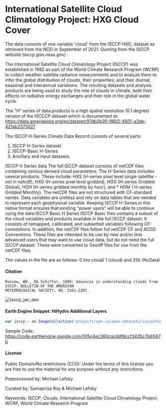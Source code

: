 # International Satellite Cloud Climatology Project: HXG Cloud Cover

The data consists of one variable 'cloud' from the  ISCCP HXG, dataset as retrieved from the  NCEI in September of 2021. Quoting from the ISCCP website (isccp.giss.nasa.gov) :

The International Satellite Cloud Climatology Project (ISCCP) was established in 1982 as part of the World Climate Research Program (WCRP) to collect weather satellite radiance measurements and to analyze them to infer the global distribution of clouds, their properties, and their diurnal, seasonal and interannual variations. The resulting datasets and analysis products are being used to study the role of clouds in climate, both their effects on radiative energy exchanges and their role in the global water cycle.

The "H" series of data products is a high spatial resolution (0.1 degree) version of the ISCCCP dataset which is documented at:  
https://data.amerigeoss.org/es/dataset/97db2b39-9602-4501-a3de-421ab2375027

The ISCCP H-Series Climate Data Record consists of several parts

1. ISCCP H-Series dataset
2. ISCCP-Basic H-Series
3. Ancillary and input datasets.

ISCCP H Series data The full ISCCP dataset consists of netCDF files containing various derived cloud parameters. The H-Series data includes several products. These include: HXS (H-series pixel level single satellite - not in netcdf), HXG (H-series pixel level gridded), HGG (H-series Gridded Global), HGH (H-series gridded monthly by hour), and * HGM ( H-series Gridded Monthly). The netCDF files are not structured with CF-standard names. Data variables are unitless and rely on data tables that are needed to represent each geophysical variable. Keeping ISCCP H-Series in this native format ensures that existing "power users" will be able to continue using the data.ISCCP Basic H Series ISCCP Basic files contains a subset of the cloud variables and products available in the full ISCCP dataset. It consists of remapped, calibrated, and subsetted variables following CF-conventions. In addition, the netCDF files follow full netCDF CF and ACDD Conventions. These files are intended to be use by new and/or less advanced users that may want to use cloud data, but do not need the full ISCCP dataset. These were converted to Geotiff files for use from the netCDF files.

The values in the file are as follows: 0 (no cloud) 1 (cloud) and 255 (NoData)

#### Citation

```
Rossow, WB., RA Schiffer, 1999: Advances in understanding clouds from ISCCP. BULLETIN OF THE AMERICAN
METEOROLOGICAL SOCIETY, 80, 2261-2287.
```

![isccp_jan_dec](https://user-images.githubusercontent.com/6677629/136728573-d4368020-2b70-4e62-9f5e-992c9f9b1a66.gif)

#### Earth Engine Snippet: HiHydro Additional Layers

```js
var isccp = ee.ImageCollection('projects/sat-io/open-datasets/isccp/hxg');
```

Sample Code: https://code.earthengine.google.com/105c4ec360cacddf6ccf3435c7b6047b

#### License
Public Domain/No restrictions (CC0): Under the terms of this license you are free to use the material for any purpose without any restrictions.

Preprocessed by: Michael Lefsky

Curated by: Samapriya Roy & Michael Lefsky

Keywords: ISCCP, Clouds,  International Satellite Cloud Climatology Project, WCRP, World Climate Research Program
